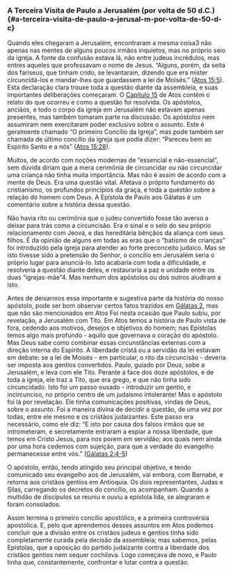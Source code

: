 ### A Terceira Visita de Paulo a Jerusalém (por volta de 50 d.C.) {#a-terceira-visita-de-paulo-a-jerusal-m-por-volta-de-50-d-c}

Quando eles chegaram a Jerusalém, encontraram a mesma coisa3 não apenas nas mentes de alguns poucos irmãos inquietos, mas no próprio seio da igreja. A fonte da confusão estava lá, não entre judeus incrédulos, mas entres aqueles que professavam o nome de Jesus. “Alguns, porém, da seita dos fariseus, que tinham crido, se levantaram, dizendo que era mister circuncidá-los e mandar-lhes que guardassem a lei de Moisés.” ([Atos 15:5](http://bibliaonline.com.br/acf/atos/15/5)). Esta declaração clara trouxe toda a questão diante da assembleia, e suas importantes deliberações começaram. O [Capítulo 15](http://bibliaonline.com.br/acf/atos/15) de Atos contém o relato do que ocorreu e como a questão foi resolvida. Os apóstolos, anciãos, e todo o corpo da igreja em Jerusalém não estavam apenas presentes, mas também tomaram parte na discussão. Os apóstolos nem assumiram nem exercitaram poder exclusivo sobre o assunto. Este é geralmente chamado “O primeiro Concílio da Igreja”, mas pode também ser chamada de último concílio da igreja que podia dizer: “Pareceu bem ao Espírito Santo e a nós” ([Atos 15:28](http://bibliaonline.com.br/acf/atos/15/28)).

Muitos, de acordo com noções modernas de “essencial e não-essencial”, sem dúvida diriam que a mera cerimônia de circuncidar ou não circuncidar uma criança não tinha muita importância. Mas não é assim de acordo com a mente de Deus. Era uma questão vital. Afetava o próprio fundamento do cristianismo, os profundos princípios da graça, e toda a questão sobre a relação do homem com Deus. A Epístola de Paulo aos Gálatas é um comentário sobre a história dessa questão.

Não havia rito ou cerimônia que o judeu convertido fosse tão averso a deixar para trás como a circuncisão. Era o sinal e o selo do seu próprio relacionamento com Jeová, e das hereditária bênçãos da aliança com seus filhos. É da opinião de alguns em todas as eras que o “batismo de crianças” foi introduzido pela igreja para atender ao forte preconceito judaico. Mas se isto tivesse sido a pretensão do Senhor, o concílio em Jerusalém seria o próprio lugar para anunciá-lo. Isto acabaria com toda a dificuldade, e resolveria a questão diante deles, e restauraria a paz e unidade entre os duas “igrejas-mãe”4\. Mas nenhum dos apóstolos ou dos outros aludiram a isto.

Antes de deixarmos essa importante e sugestiva parte da história do nosso apóstolo, pode ser bom observar certos fatos trazidos em [Gálatas 2](http://bibliaonline.com.br/acf/gl/2), mas que não são mencionados em Atos Foi nesta ocasião que Paulo subiu, por revelação, a Jerusalém com Tito. Em Atos temos a história de Paulo vista de fora, cedendo aos motivos, desejos e objetivos do homem; nas Epístolas temos algo mais profundo - aquilo que governava o coração do apóstolo. Mas Deus sabe como combinar essas circunstâncias externas com a direção interna do Espírito. A liberdade cristã ou a servidão da lei estavam em debate: se a lei de Moisés - em particular, o rito da circuncisão - deveria ser imposta aos gentios convertidos. Paulo, guiado por Deus, sobe a Jerusalém, e leva com ele Tito. Perante a face dos doze apóstolos, e de toda a igreja, ele traz a Tito, que era grego, e que não tinha sido circuncidado. Isto foi um passo ousado - introduzir um gentio, e incircunciso, no próprio centro de um judaísmo intolerante! Mas o apóstolo foi lá por revelação. Ele tinha comunicações positivas, vindas de Deus, sobre o assunto. Foi a maneira divina de decidir a questão, de uma vez por todas, entre ele mesmo e os cristãos judaizantes. Este passo era necessário, como ele diz: “E isto por causa dos falsos irmãos que se intrometeram, e secretamente entraram a espiar a nossa liberdade, que temos em Cristo Jesus, para nos porem em servidão; aos quais nem ainda por uma hora cedemos com sujeição, para que a verdade do evangelho permanecesse entre vós.” ([Gálatas 2:4-5](http://bibliaonline.com.br/acf/gl/2/4-5))

O apóstolo, então, tendo atingido seu principal objetivo, e tendo comunicado seu evangelho aos de Jerusalém, vai embora, com Barnabé, e retorna aos cristãos gentios em Antioquia. Os dois representantes, Judas e Silas, carregando os decretos do concílio, os acompanham. Quando a multidão de discípulos se reuniu e ouviu a epístola lida, se alegraram e foram consolados.

Assim termina o primeiro concílio apostólico, e a primeira controvérsia apostólica. E, pelo que aprendemos desses assuntos em Atos podemos concluir que a divisão entre os cristãos judeus e gentios tinha sido completamente curada pela decisão da assembleia; mas sabemos, pelas Epístolas, que a oposição do partido judaizante contra a liberdade dos cristãos gentios nem sequer cochilava. Logo começava de novo, e Paulo tinha que, constantemente, confrontar e lutar contra a questão.